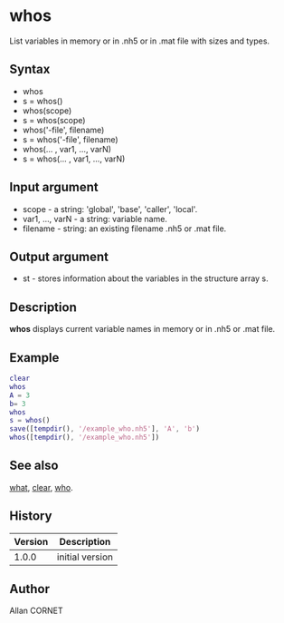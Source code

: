 

# whos

List variables in memory or in .nh5 or in .mat file with sizes and types.

## Syntax

- whos
- s = whos()
- whos(scope)
- s = whos(scope)
- whos('-file', filename)
- s = whos('-file', filename)
- whos(... , var1, ..., varN)
- s = whos(... , var1, ..., varN)

## Input argument

 - scope - a string: 'global', 'base', 'caller', 'local'.
 - var1, ..., varN - a string: variable name.
 - filename - string: an existing filename .nh5 or .mat file.

## Output argument

 - st - stores information about the variables in the structure array s.

## Description


  <p><b>whos</b> displays current variable names in memory or in .nh5 or .mat file.</p>


## Example

```matlab
clear
whos
A = 3
b= 3
whos
s = whos()
save([tempdir(), '/example_who.nh5'], 'A', 'b')
whos([tempdir(), '/example_who.nh5'])
```

## See also

[what](../functions_manager/what.md), [clear](clear.md), [who](who.md).
## History

|Version|Description|
|------|------|
|1.0.0|initial version|


## Author

Allan CORNET



